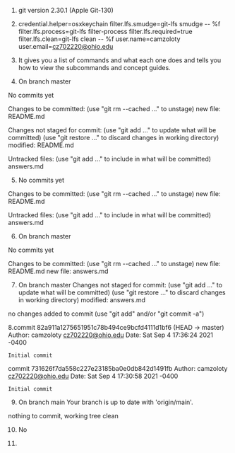 1. git version 2.30.1 (Apple Git-130)

2. credential.helper=osxkeychain
filter.lfs.smudge=git-lfs smudge -- %f
filter.lfs.process=git-lfs filter-process
filter.lfs.required=true
filter.lfs.clean=git-lfs clean -- %f
user.name=camzoloty
user.email=cz702220@ohio.edu

3. It gives you a list of commands and what each one does and tells you how to view the subcommands and concept guides.

4. On branch master

No commits yet

Changes to be committed:
  (use "git rm --cached <file>..." to unstage)
        new file:   README.md

Changes not staged for commit:
  (use "git add <file>..." to update what will be committed)
  (use "git restore <file>..." to discard changes in working directory)
        modified:   README.md

Untracked files:
  (use "git add <file>..." to include in what will be committed)
        answers.md

5. No commits yet

Changes to be committed:
  (use "git rm --cached <file>..." to unstage)
        new file:   README.md

Untracked files:
  (use "git add <file>..." to include in what will be committed)
        answers.md

6. On branch master

No commits yet

Changes to be committed:
  (use "git rm --cached <file>..." to unstage)
        new file:   README.md
        new file:   answers.md

7. On branch master
Changes not staged for commit:
  (use "git add <file>..." to update what will be committed)
  (use "git restore <file>..." to discard changes in working directory)
        modified:   answers.md

no changes added to commit (use "git add" and/or "git commit -a")

8.commit 82a911a1275651951c78b494ce9bcfd4111d1bf6 (HEAD -> master)
Author: camzoloty <cz702220@ohio.edu>
Date:   Sat Sep 4 17:36:24 2021 -0400

    Initial commit

commit 731626f7da558c227e23185ba0e0db842d1491fb
Author: camzoloty <cz702220@ohio.edu>
Date:   Sat Sep 4 17:30:58 2021 -0400

    Initial commit

9. On branch main
Your branch is up to date with 'origin/main'.

nothing to commit, working tree clean
  
10. No
  
11. 
